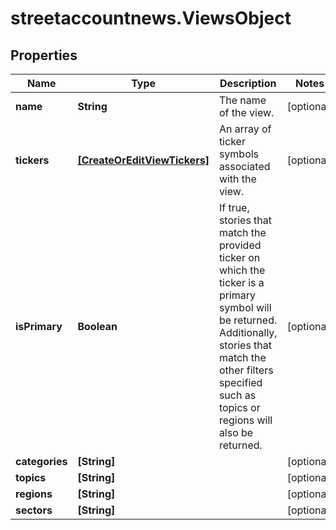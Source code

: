 # streetaccountnews.ViewsObject

## Properties

Name | Type | Description | Notes
------------ | ------------- | ------------- | -------------
**name** | **String** | The name of the view. | [optional] 
**tickers** | [**[CreateOrEditViewTickers]**](CreateOrEditViewTickers.md) | An array of ticker symbols associated with the view. | [optional] 
**isPrimary** | **Boolean** | If true, stories that match the provided ticker on which the ticker is a primary symbol will be returned. Additionally, stories that match the other filters specified such as topics or regions will also be returned.              | [optional] 
**categories** | **[String]** |  | [optional] 
**topics** | **[String]** |  | [optional] 
**regions** | **[String]** |  | [optional] 
**sectors** | **[String]** |  | [optional] 


